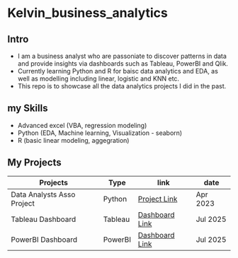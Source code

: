 # Kelvin_business_analytics

## Intro
* I am a business analyst who are passoniate to discover patterns in data and provide insights via dashboards such as Tableau, PowerBI and Qlik.
* Currently learning Python and R for baisc data analytics and EDA, as well as modelling including linear, logistic and KNN etc.
* This repo is to showcase all the data analytics projects I did in the past.

## my Skills
* Advanced excel (VBA, regression modeling)
* Python (EDA, Machine learning, Visualization - seaborn)
* R (basic linear modeling, aggegration)

## My Projects
| Projects | Type | link | date |
|---|---|---|---|
|Data Analysts Asso Project|Python|[Project Link](https://github.com/kelvincsw/Kelvin_business_analytics/blob/main/python001.ipynb)|Apr 2023|
|Tableau Dashboard|Tableau|[Dashboard Link](https://public.tableau.com/views/Fastfoodcodashboard/productxmap?:language=en-US&:sid=&:redirect=auth&:display_count=n&:origin=viz_share_link)|Jul 2025|
|PowerBI Dashboard|PowerBI|[Dashboard Link](TBA)|Jul 2025|
